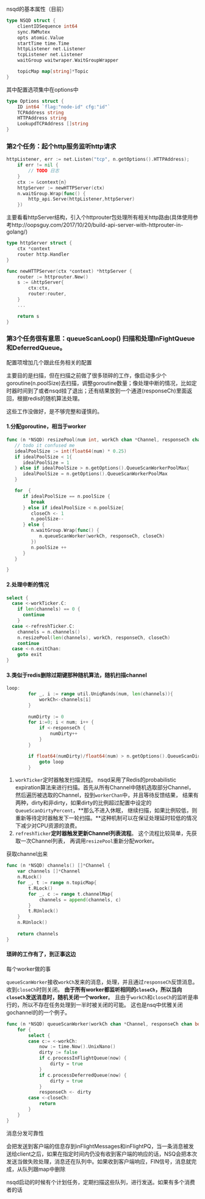 nsqd的基本属性（目前）

```Go
type NSQD struct {
	clientIDSequence int64
	sync.RWMutex
	opts atomic.Value
	startTime time.Time
	httpListener net.Listener
	tcpListener net.Listener
	waitGroup waitwraper.WaitGroupWrapper

	topicMap map[string]*Topic
}
```

其中配置选项集中在options中

```go
type Options struct {
	ID int64 `flag:"node-id" cfg:"id"`
	TCPAddress string
	HTTPAddress string
	LookupdTCPAddress []string
}
```

### 第2个任务：起个http服务监听http请求

```go
httpListener, err := net.Listen("tcp", n.getOptions().HTTPAddress);
	if err != nil {
		// TODO 日志
	}
	ctx := &context{n}
	httpServer := newHTTPServer(ctx)
	n.waitGroup.Wrap(func() {
		http_api.Serve(httpListener,httpServer)
	})
```

主要看看httpServer结构，引入个httprouter包处理所有相关http路由(具体使用参考http://oopsguy.com/2017/10/20/build-api-server-with-httprouter-in-golang/)

```go
type httpServer struct {
	ctx *context
	router http.Handler
}

func newHTTPServer(ctx *context) *httpServer {
	router := httprouter.New()
	s := &httpServer{
		ctx:ctx,
		router:router,
	}
	...

	return s
}
```



### 第3个任务很有意思：queueScanLoop() 扫描和处理InFightQueue和DeferredQueue。

配置项增加几个跟此任务相关的配置

主要目的是扫描，但在扫描之前做了很多琐碎的工作，像启动多少个goroutine(n.poolSize)去扫描，调整goroutine数量；像处理中断的情况，比如定时器时间到了或者nsqd挂了退出；还有结果放到一个通道(responseCh)里面返回，根据redis的随机算法处理。

这些工作没做好，是不够完整和谨慎的。

#### 1.分配goroutine，相当于worker

```go
func (n *NSQD) resizePool(num int, workCh chan *Channel, responseCh chan bool, closeCh chan int)  {
   // todo it confused me
   idealPoolSize := int(float64(num) * 0.25)
   if idealPoolSize < 1{
      idealPoolSize = 1
   } else if idealPoolSize > n.getOptions().QueueScanWorkerPoolMax{
      idealPoolSize = n.getOptions().QueueScanWorkerPoolMax
   }

   for  {
      if idealPoolSize == n.poolSize {
         break
      } else if idealPoolSize < n.poolSize{
         closeCh <- 1
         n.poolSize--
      } else {
         n.waitGroup.Wrap(func() {
            n.queueScanWorker(workCh, responseCh, closeCh)
         })
         n.poolSize ++
      }
   }

}
```



#### 2.处理中断的情况

```go
select {
  case <-workTicker.C:
    if len(channels) == 0 {
      continue
    }
  case <-refreshTicker.C:
    channels = n.channels()
    n.resizePool(len(channels), workCh, responseCh, closeCh)
    continue
  case <-n.exitChan:
  	goto exit
}
```



#### 3.类似于redis删除过期键那种随机算法，随机扫描channel

```go
loop:
		for _, i := range util.UniqRands(num, len(channels)){
			workCh<-channels[i]
		}
		
		numDirty := 0
		for i:=0; i < num; i++ {
			if <-responseCh {
				numDirty++
			}
		}

		if float64(numDirty)/float64(num) > n.getOptions().QueueScanDirtyPercent {
			goto loop
		}
```

1. `workTicker`定时器触发扫描流程。 nsqd采用了Redis的probabilistic expiration算法来进行扫描。首先从所有Channel中随机选取部分Channel，然后遍历被选取的Channel，投到`workerChan`中，并且等待反馈结果， 结果有两种，dirty和非dirty，如果dirty的比例超过配置中设定的`QueueScanDirtyPercent`，**那么不进入休眠， 继续扫描，如果比例较低，则重新等待定时器触发下一轮扫描。**这种机制可以在保证处理延时较低的情况下减少对CPU资源的浪费。
2. `refreshTicker`**定时器触发更新Channel列表流程**。 这个流程比较简单，先获取一次Channel列表， 再调用`resizePool`重新分配worker。

 获取channel出来

```Go
func (n *NSQD) channels() []*Channel {
	var channels []*Channel
	n.RLock()
	for _, t := range n.topicMap{
		t.RLock()
		for _, c := range t.channelMap{
			channels = append(channels, c)
		}
		t.RUnlock()
	}
	n.RUnlock()
	
	return channels
}
```

#### 琐碎的工作有了，到正事这边

每个worker做的事

`queueScanWorker`接收`workCh`发来的消息，处理，并且通过`responseCh`反馈消息。收到`closeCh`时则关闭。 **由于所有worker都监听相同的`closeCh`，所以当向`closeCh`发送消息时，随机关闭一个worker**。 且由于`workCh`和`closeCh`的监听是串行的，所以不存在任务处理到一半时被关闭的可能。 这也是nsq中优雅关闭gochannel的的一个例子。

```Go
func (n *NSQD) queueScanWorker(workCh chan *Channel, responseCh chan bool, closeCh chan int)  {
	for {
		select {
		case c:= <-workCh:
			now := time.Now().UnixNano()
			dirty := false
			if c.processInFlightQueue(now) {
				dirty = true
			}
			if c.processDeferredQueue(now) {
				dirty = true
			}
			responseCh <- dirty
		case <-closeCh:
			return
		}
	}
}
```





消息分发可靠性

会把发送到客户端的信息存到inFlightMessages和inFlightPQ，当一条消息被发送给client之后，如果在指定时间内仍没有收到客户端的响应的话，NSQ会把本次发送当做失败处理，消息还在队列中。如果收到客户端响应，FIN信号，消息就完成，从队列跟map中删除



nsqd启动的时候有个计划任务，定期扫描这些队列，进行发送。如果有多个消费者的话